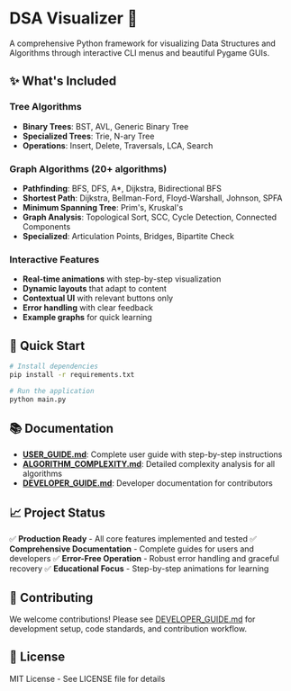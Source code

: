 # DSA Visualizer 🚀

A comprehensive Python framework for visualizing Data Structures and Algorithms through interactive CLI menus and beautiful Pygame GUIs.

## ✨ What's Included

### **Tree Algorithms**
- **Binary Trees**: BST, AVL, Generic Binary Tree
- **Specialized Trees**: Trie, N-ary Tree
- **Operations**: Insert, Delete, Traversals, LCA, Search

### **Graph Algorithms** (20+ algorithms)
- **Pathfinding**: BFS, DFS, A*, Dijkstra, Bidirectional BFS
- **Shortest Path**: Dijkstra, Bellman-Ford, Floyd-Warshall, Johnson, SPFA
- **Minimum Spanning Tree**: Prim's, Kruskal's
- **Graph Analysis**: Topological Sort, SCC, Cycle Detection, Connected Components
- **Specialized**: Articulation Points, Bridges, Bipartite Check

### **Interactive Features**
- **Real-time animations** with step-by-step visualization
- **Dynamic layouts** that adapt to content
- **Contextual UI** with relevant buttons only
- **Error handling** with clear feedback
- **Example graphs** for quick learning

## 🚀 Quick Start

```bash
# Install dependencies
pip install -r requirements.txt

# Run the application
python main.py
```

## 📚 Documentation

- **[USER_GUIDE.md](USER_GUIDE.md)**: Complete user guide with step-by-step instructions
- **[ALGORITHM_COMPLEXITY.md](ALGORITHM_COMPLEXITY.md)**: Detailed complexity analysis for all algorithms
- **[DEVELOPER_GUIDE.md](DEVELOPER_GUIDE.md)**: Developer documentation for contributors

## 📈 Project Status

✅ **Production Ready** - All core features implemented and tested
✅ **Comprehensive Documentation** - Complete guides for users and developers
✅ **Error-Free Operation** - Robust error handling and graceful recovery
✅ **Educational Focus** - Step-by-step animations for learning

## 🤝 Contributing

We welcome contributions! Please see [DEVELOPER_GUIDE.md](DEVELOPER_GUIDE.md) for development setup, code standards, and contribution workflow.

## 📄 License

MIT License - See LICENSE file for details 